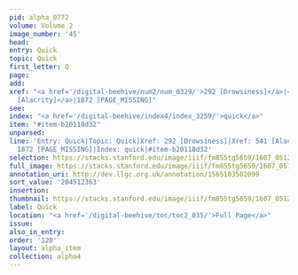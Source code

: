 ```yaml
---
pid: alpha_0772
volume: Volume 2
image_number: '45'
head:
entry: Quick
topic: Quick
first_letter: Q
page:
add:
xref: "<a href='/digital-beehive/num2/num_0329/'>292 [Drowsiness]</a>|<a href='/digital-beehive/num3/num_0681/'>541
  [Alacrity]</a>|1872 [PAGE_MISSING]"
see:
index: "<a href='/digital-beehive/index4/index_3259/'>quick</a>"
item: "#item-b20118d32"
unparsed:
line: 'Entry: Quick|Topic: Quick|Xref: 292 [Drowsiness]|Xref: 541 [Alacrity]|Xref:
  1872 [PAGE_MISSING]|Index: quick|#item-b20118d32'
selection: https://stacks.stanford.edu/image/iiif/fm855tg5659/1607_0512/367,2363,2971,243/full/0/default.jpg
full_image: https://stacks.stanford.edu/image/iiif/fm855tg5659/1607_0512/full/full/0/default.jpg
annotation_uri: http://dev.llgc.org.uk/annotation/1565103502099
sort_value: '204512363'
insertion:
thumbnail: https://stacks.stanford.edu/image/iiif/fm855tg5659/1607_0512/367,2363,600,180/250,/0/default.jpg
label: Quick
location: "<a href='/digital-beehive/toc/toc2_035/'>Full Page</a>"
issue:
also_in_entry:
order: '120'
layout: alpha_item
collection: alpha4
---
```

